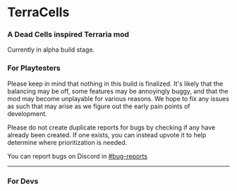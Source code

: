 # TerraCells
### A Dead Cells inspired Terraria mod
Currently in alpha build stage.

### For Playtesters
Please keep in mind that nothing in this build is finalized. It's likely that the balancing may be off, some features may be annoyingly buggy, and that
the mod may become unplayable for various reasons. We hope to fix any issues as such that may arise as we figure out the early pain points of development.

Please do not create duplicate reports for bugs by checking if any have already been created. If one exists, you can instead upvote it to 
help determine where prioritization is needed.

You can report bugs on Discord in [#bug-reports](https://discord.com/channels/1260223010728706169/1315830991926984764)

--- 
### For Devs
